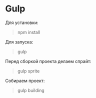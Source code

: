 # Gulp

Для установки:
> npm install

Для запуска:
> gulp

Перед сборкой проекта делаем спрайт:
> gulp sprite

Собираем проект:
> gulp building